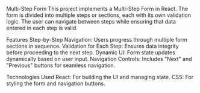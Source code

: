 Multi-Step Form
This project implements a Multi-Step Form in React. The form is divided into multiple steps or sections, each with its own validation logic. The user can navigate between steps while ensuring that data entered in each step is valid.

Features
Step-by-Step Navigation: Users progress through multiple form sections in sequence.
Validation for Each Step: Ensures data integrity before proceeding to the next step.
Dynamic UI: Form state updates dynamically based on user input.
Navigation Controls: Includes "Next" and "Previous" buttons for seamless navigation.

Technologies Used
React: For building the UI and managing state.
CSS: For styling the form and navigation buttons.
